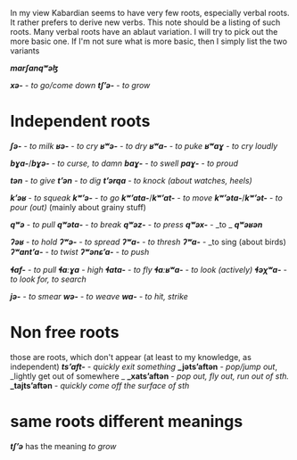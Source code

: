 In my view Kabardian seems to have very few roots, especially verbal roots. It rather prefers to derive new verbs. This note should be a listing of such roots.
Many verbal roots have an ablaut variation. I will try to pick out the more basic one. If I'm not sure what is more basic, then I simply list the two variants

**_marʃanqʷəɮ_**

**_xə-_** - _to go/come down_
**_tʃʼə-_** - _to grow_
# Independent roots
**_ʃə-_** - _to milk_
**_ʁə-_** - _to cry_
**_ʁʷə-_** - _to dry_
**_ʁʷa-_** - _to puke_
**_ʁʷaɣ_** - _to cry loudly_

**_bɣa-_**/**_bɣə-_** - _to curse, to damn_
**_baɣ-_** - _to swell_
**_paɣ-_** - _to proud_

**_tən_** - _to give_
**_tʼən_** - _to dig_
**_tʼərqa_** - _to knock (about watches, heels)_

**_kʼəʁ_** - _to squeak_
**_kʷʼə-_** - _to  go_
**_kʷʼata-_**/**_kʷʼat-_** - _to move_
**_kʷʼəta-_**/**_kʷʼət-_** - _to pour (out)_ (mainly about grainy stuff)

**_qʷə_** - _to pull_
**_qʷəta-_** - _to break_
**_qʷəz-_** - _to press_
**_qʷəx-_** - _to _
**_qʷəʁən_**

**_ʔəʁ_** - _to hold_
**_ʔʷə-_** - _to spread_
**_ʔʷa-_** - _to thresh_
**_ʔʷa-_** - _to sing (about birds)
**_ʔʷantʼa-_** - _to twist_
**_ʔʷənɕʼa-_** - _to push_

**_ɬaf-_** - _to pull_
**_ɬaːɣa_** - _high_
**_ɬata-_** - _to fly_
**_ɬaːʁʷa-_** - _to look (actively)_
**_ɬəχʷa-_** - _to look for, to search_

**_jə-_** - _to smear_
**_wə-_** - _to weave_
**_wa-_** - _to hit, strike_
# Non free roots
those are roots, which don't appear (at least to my knowledge, as independent)
**_tsʼaft-_** - _quickly exit something_
	**_jətsʼaftən** - _pop/jump out_, _lightly get out of somewhere _
	**_xatsʼaftən** - _pop out, fly out, run out of sth._
	**_tajtsʼaftən** - _quickly come off the surface of sth_


# same roots different meanings
**_tʃʼə_** has the meaning _to grow_